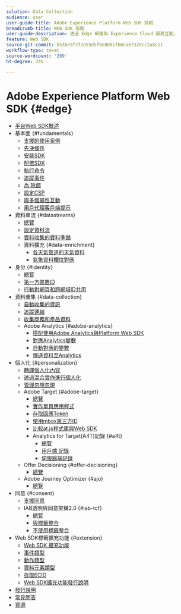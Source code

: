 ```yaml
---
solution: Data Collection
audience: user
user-guide-title: Adobe Experience Platform Web SDK 說明
breadcrumb-title: Web SDK 指南
user-guide-description: 透過 Edge 網路與 Experience Cloud 服務互動。
feature: Web SDK
source-git-commit: b53be9f2f2d55d5f9e8081fb0ca6732dcc2a8c11
workflow-type: tm+mt
source-wordcount: '209'
ht-degree: 34%

---
```



# Adobe Experience Platform Web SDK {#edge}

* [平台Web SDK概述](home.md)
* 基本面 {#fundamentals}
   * [支援的使用案例](fundamentals/supported-use-cases.md)
   * [先決條件](fundamentals/prerequisite.md)
   * [安裝SDK](fundamentals/installing-the-sdk.md)
   * [配置SDK](fundamentals/configuring-the-sdk.md)
   * [執行命令](fundamentals/executing-commands.md)
   * [追蹤事件](fundamentals/tracking-events.md)
   * [為  除錯](fundamentals/debugging.md)
   * [設定CSP](fundamentals/configuring-a-csp.md)
   * [與多個屬性互動](fundamentals/interacting-with-multiple-properties.md)
   * [用戶代理客戶端提示](fundamentals/user-agent-client-hints.md)
* 資料串流 {#datastreams}
   * [總覽](./datastreams/overview.md)
   * [設定資料流](./datastreams/configure.md)
   * [資料收集的資料準備](./datastreams/data-prep.md)
   * 資料擴充 {#data-enrichment}
      * [各天氣管道的天氣資料](./datastreams/data-enrichment/weather.md)
      * [氣象資料欄位對應](./datastreams/data-enrichment/weather-reference.md)
* 身分 {#identity}
   * [總覽](identity/overview.md)
   * [第一方裝置ID](identity/first-party-device-ids.md)
   * [行動對網頁和跨網域ID共用](identity/id-sharing.md)
* 資料彙集 {#data-collection}
   * [自動收集的資訊](data-collection/automatic-information.md)
   * [追蹤連結](data-collection/track-links.md)
   * [收集商務和產品資料](data-collection/collect-commerce-data.md)
   * Adobe Analytics {#adobe-analytics}
      * [搭配使用Adobe Analytics與Platform Web SDK](data-collection/adobe-analytics/analytics-overview.md)
      * [對應Analytics變數](data-collection/adobe-analytics/manually-mapping-variables.md)
      * [自動對應的變數](data-collection/adobe-analytics/automatically-mapped-vars.md)
      * [傳送資料至Analytics](data-collection/adobe-analytics/sending-data-to-analytics.md)
* 個人化 {#personalization}
   * [轉譯個人化內容](personalization/rendering-personalization-content.md)
   * [透過混合實作進行個人化](personalization/hybrid-personalization.md)
   * [管理忽隱忽現](personalization/manage-flicker.md)
   * Adobe Target {#adobe-target}
      * [總覽](personalization/adobe-target/target-overview.md)
      * [實作單頁應用程式](personalization/adobe-target/spa-implementation.md)
      * [存取回應Token](personalization/adobe-target/accessing-response-tokens.md)
      * [使用mbox第三方ID](personalization/adobe-target/using-mbox-3rdpartyid.md)
      * [比較at.js程式庫與Web SDK](personalization/adobe-target/web-sdk-atjs-comparison.md)
      * Analytics for Target(A4T)記錄 {#a4t}
         * [總覽](personalization/adobe-target/analytics-logging/overview.md)
         * [用戶端 記錄](personalization/adobe-target/analytics-logging/client-side.md)
         * [伺服器端記錄](personalization/adobe-target/analytics-logging/server-side.md)
   * Offer Decisioning {#offer-decisioning}
      * [總覽](personalization/offer-decisioning/offer-decisioning-overview.md)
   * Adobe Journey Optimizer {#ajo}
      * [總覽](personalization/ajo/overview.md)
* 同意 {#consent}
   * [支援同意](consent/supporting-consent.md)
   * IAB透明與同意架構2.0 {#iab-tcf}
      * [總覽](consent/iab-tcf/overview.md)
      * [與標籤整合](consent/iab-tcf/with-launch.md)
      * [不使用標籤整合](consent/iab-tcf/without-launch.md)
* Web SDK標籤擴充功能 {#extension}
   * [Web SDK 擴充功能](extension/web-sdk-extension-configuration.md)
   * [事件類型](extension/event-types.md)
   * [動作類型](extension/action-types.md)
   * [資料元素類型](extension/data-element-types.md)
   * [存取ECID](extension/accessing-the-ecid.md)
   * [Web SDK擴充功能發行說明](extension/web-sdk-ext-release-notes.md)
* [發行說明](release-notes.md)
* [常見問答](web-sdk-faq.md)
* [資源](resources.md)
